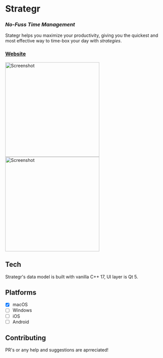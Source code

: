 # Strategr
### *No-Fuss Time Management*

Stategr helps you maximize your productivity, giving you the quickest and most effective way to time-box your day with *strategies*.

### [Website](https://khrykin.github.io/strategr/)

<img src="https://khrykin.github.io/strategr/resources/mac_main_original.png" alt="Screenshot" width="300">  <img src="https://khrykin.github.io/strategr/resources/mac_black_main.png" alt="Screenshot" width="300">



## Tech
Strategr's data model is built with vanilla C++ 17, UI layer is Qt 5.

## Platforms
- [x] macOS
- [ ] Windows
- [ ] iOS
- [ ] Android

## Contributing
PR's or any help and suggestions are aprreciated!
